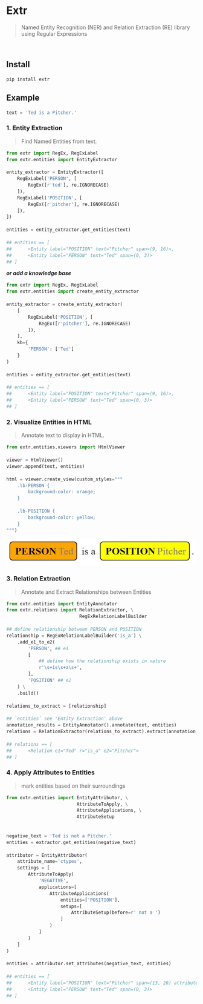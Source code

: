 # Extr
> Named Entity Recognition (NER) and Relation Extraction (RE) library using Regular Expressions

<br />

## Install

```
pip install extr
```

## Example

```python
text = 'Ted is a Pitcher.'
```

### 1. Entity Extraction
> Find Named Entities from text.

```python
from extr import RegEx, RegExLabel
from extr.entities import EntityExtractor

entity_extractor = EntityExtractor([
    RegExLabel('PERSON', [
        RegEx([r'ted'], re.IGNORECASE)
    ]),
    RegExLabel('POSITION', [
        RegEx([r'pitcher'], re.IGNORECASE)
    ]),
])

entities = entity_extractor.get_entities(text)

## entities == [
##      <Entity label="POSITION" text="Pitcher" span=(9, 16)>,
##      <Entity label="PERSON" text="Ted" span=(0, 3)>
## ]
```

**<i> or add a knowledge base</i>**

```python
from extr import RegEx, RegExLabel
from extr.entities import create_entity_extractor

entity_extractor = create_entity_extractor(
    [
        RegExLabel('POSITION', [
            RegEx([r'pitcher'], re.IGNORECASE)
        ]),
    ],
    kb={
        'PERSON': ['Ted']
    }
)

entities = entity_extractor.get_entities(text)

## entities == [
##      <Entity label="POSITION" text="Pitcher" span=(9, 16)>,
##      <Entity label="PERSON" text="Ted" span=(0, 3)>
## ]
```

### 2. Visualize Entities in HTML
> Annotate text to display in HTML.

```python
from extr.entities.viewers import HtmlViewer

viewer = HtmlViewer()
viewer.append(text, entities)

html = viewer.create_view(custom_styles="""
    .lb-PERSON {
        background-color: orange;
    }

    .lb-POSITION {
        background-color: yellow;
    }
""")
```

![](https://github.com/dpasse/extr/blob/main/docs/images/annotations.JPG)

### 3. Relation Extraction
> Annotate and Extract Relationships between Entities

```python
from extr.entities import EntityAnnotator
from extr.relations import RelationExtractor, \
                           RegExRelationLabelBuilder

## define relationship between PERSON and POSITION
relationship = RegExRelationLabelBuilder('is_a') \
    .add_e1_to_e2(
        'PERSON', ## e1
        [
            ## define how the relationship exists in nature
            r'\s+is\s+a\s+',
        ],
        'POSITION' ## e2
    ) \
    .build()

relations_to_extract = [relationship]

## `entities` see 'Entity Extraction' above
annotation_results = EntityAnnotator().annotate(text, entities)
relations = RelationExtractor(relations_to_extract).extract(annotation_results)

## relations == [
##      <Relation e1="Ted" r="is_a" e2="Pitcher">
## ]

```

### 4. Apply Attributes to Entities
> mark entities based on their surroundings

```python
from extr.entities import EntityAttributor, \
                          AttributeToApply, \
                          AttributeApplications, \
                          AttributeSetup


negative_text = 'Ted is not a Pitcher.'
entities = extractor.get_entities(negative_text)

attributor = EntityAttributor(
    attribute_name='ctypes',
    settings = [
        AttributeToApply(
            'NEGATIVE',
            applications=[
                AttributeApplications(
                    entities=['POSITION'],
                    setups=[
                        AttributeSetup(before=r' not a ')
                    ]
                )
            ]
        )
    ]
)

entities = attributor.set_attributes(negative_text, entities)

## entities == [
##      <Entity label="POSITION" text="Pitcher" span=(13, 20) attributes={"ctypes": ["NEGATIVE"]}>,
##      <Entity label="PERSON" text="Ted" span=(0, 3)>
## ]
```
